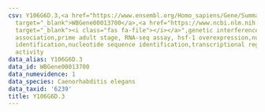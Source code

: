 ```yaml
---
csv: Y106G6D.3,<a href="https://www.ensembl.org/Homo_sapiens/Gene/Summary?db=core;g=WBGene00013700"
  target="_blank">WBGene00013700</a>,<a href="https://www.ncbi.nlm.nih.gov/pubmed/30894454"
  target="_blank"><i class="fas fa-file"></i></a>",genetic interference,functional
  association,prime adult stage, RNA-seq assay, hsf-1 overexpression,nucleotide sequence
  identification,nucleotide sequence identification,transcriptional regulation,up-regulates
  activity
data_alias: Y106G6D.3
data_id: WBGene00013700
data_numevidence: 1
data_species: Caenorhabditis elegans
data_taxid: '6239'
title: Y106G6D.3
---
```

